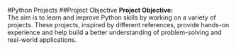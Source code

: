 #Python Projects
##Project Objective
**Project Objective:**  
The aim is to learn and improve Python skills by working on a variety of projects. These projects, inspired by different references, provide hands-on experience and help build a better understanding of problem-solving and real-world applications.
